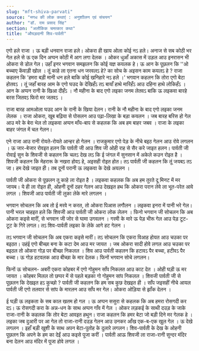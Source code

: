 ```yaml
---
slug: "mft-shiva-parvati"
source: "मगध की लोक कथाएं : अनुशाीलन एवं संचयन"
author: "डॉ. राम प्रसाद सिंह"
section: "अलौकिक चमत्‍कार कथा"
title: "औघड़दानी शिव-पार्वती"
---
```

एगो हले राजा । ऊ बड़ी धनवान राजा हले। ओकरा ही खाय ओला कोई नऽ हले। अनाज से सब कोठी भर गेल हले से ऊ एक दिन अप्पन कोठी में आग लगा देलक । ओकर धुआँ अकास में उड़ल आउ इनरासन भी ओकरा से डोल गेल। उहाँ इनर भगवान समझलन कि कोई यज्ञ कयलक हे। ऊ आन के पूछलन कि ''ओ बच्चाए केंवाड़ी खोल । तूं काहे ला एतना धन जरवलऽ हे? का सोच के अइसन काम कयलऽ हे ?  राजा कहलन कि 'हमरा बड़ी मानी धन हले बाकि कोई खनिहारे नऽ हले ।'  भगवान कहलन कि तोरा एगो बेटा होतवऽ । तूं जहाँ बारह आम के एगो घउद के देखिहँऽ तऽ बायाँ हाथे मारिहँऽ आउ दहिना हाथे लोकिहँऽ । आन के अप्पन रानी के खिआ दीहँऽ । नौ महीना के बाद एगो लइका जनम लेतवऽ बाकि ऊ लइकवा बारहे बरस जितवऽ फिरो मर जतवऽ । 

राजा बारह आमओला घउद आन के रानी के खिया देलन। रानी के नौ महीना के बाद एगो लइका जनम लेलक । राजा ओकरा, खूब बढ़िया से पोसलन आउ पढ़ा-लिखा के बड़ा कयलन । जब बारह बरिस हो गेल आउ मरे के बेरा भेल तो लइकवा अप्पन माँय-बाप से कहलक कि अब हम बाहर जबव । राजा के लइका बाहर जंगल में चल गेलन। 

एने राजा आउ रानी रोयते-रोयते आन्हर हो गेलन । राजकुमार एगो पेड़ के नीचे बइठ गेलन आउ रोवे लगलन । ऊ जार-बेजार रोवइत हलन कि पार्वती जी आउ शिव जी ओही राह से सैर करे जाइत हलन। पार्वती जी रोवाई सुन के शिवजी से कहलन कि चलऽ देख लऽ कि ई जंगल में सुनसान में अकेले कउन रोइत है । शिवजी कहलन कि मेहरारू के नखरा होवऽ हे, अइसही रोइत होत। तऽ पार्वती जी कहलन कि तूं जयबऽ तऽ जा। हम देखे जाइत ही। तब दूनों परानी ऊ लइकवा के देखे अयलन ।  

पार्वती जी ओकरा से पूछलन तू काहे ला रोइत है । लइकवा कहलक कि अब हम तुरते दू मिनट में मर जायब। ये ही ला रोइत ही, ओहनी दूनों ठहर गेलन आउ देखइत हथ कि ओकरा परान लेवे ला भूत-परेत आवे लगल । शिवजी आउ पार्वती जी लुका लेके मारे लगलन । 

भगवान सोचलन कि अब तो ई मरवे न करत, तो ओकरा पिआस लगौलन । लइकवा इनरा में पानी भरे गेल। पानी भरल चाहइत हले कि शिवजी आउ पार्वती जी ओकरा लोक लेलन । फिनो भगवान जी सोचलन कि अब ओकरा कइसे मारीं, से भगवान जी जोर से घामा उगवलन । गरमी के मारे ऊ पेड़ भीरू गेल आउ पेड़ टूट-टूट के गिरे  लगल। तऽ शिव-पार्वती लइका के लेके आगे हट गेलन । 

तऽ भगवान जी सोचलन कि अब एकरा कइसे मारीं। तऽ सोचलन कि एकरा विआह होयत आउ चउका पर बइठत। उहंई एगो बीच्छा बना के कटा देम आउ मर जायत । जब ओकरा सादी होवे लगल आउ चउका पर बइठल तो ओकरा गोड़ पर बीच्छा निकलल । शिव आउ पार्वती कहलन कि हटावऽ पैर बच्चा, हटीवऽ पैर बच्चा। ऊ गोड़  हटवलक आउ बीच्छा के मार देलक। फिनों भगवान सोचे लगलन। 

फिनों ऊ सोचलन- अबरी एकरा कोहबर में एगो गोहुमन साँप निकलत आउ काट देत । ओही घड़ी ऊ मर जायत । कोहबर मिलल तो छप्पर में से पहले बड़का गो गोहुमन सांप निकलल । शिवजी पार्वती जी से पूछलन कि देखइत हऽ कुच्छो ? पार्वती जी कहलन कि हम सब कुछ देखइत ही । साँप जइसहीं नीचे आयल पार्वती जी एगो तलवार से सांप के मारलन आउ साँप मर गेल। ओकरा ओड़िया से झाँक देलन । 

ई घड़ी ऊ लइकता के सब काल खतम हो गल । ऊ अप्पन ससुरा से कहलक कि अब हमरा रोसगदी कर दऽ। ऊ रोसगदी करा के  अन्न-धन के साथ अप्‍पन गाँव में गेल । ओकर लड़कई के साथी दउड़ के जाके राजा-रानी के कहलक कि तोर बेटा आवइत हथुन। राजा कहलन कि हमर बेटा जो बड़ी दिने मर गेलक हे । लइका जब दुआरी पर आ गेल तो राजा-रानी दउड़ गेलन आउ उनकर आँख एक-ब-एक खुल गेल । ऊ देखे लगलन । इहाँ बड़ी खुशी के साथ अपन बेटा-पुतोह के दुलारे लगलन। शिव-पार्वती के देख के ओहनी पूछलन कि अपने के हम का देईं आउ कइसे पूजा करीं । पार्वती आऊ शिवजी ला राजा-रानी सुन्दर मंदिर बना देलन आउ मंदिर में पूजा होवे लगल । 
